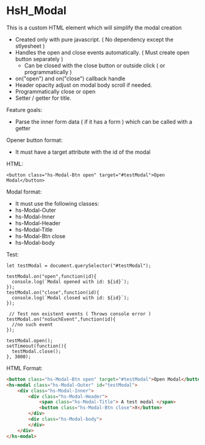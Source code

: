# HsH_Modal
This is a custom HTML element which will simplify the modal creation

- Created only with pure javascript. ( No dependency except the stlyesheet )
- Handles the open and close events automatically. ( Must create open button separately )
  - Can be closed with the close button or outside click ( or programmatically )
- on("open") and on("close") callback handle
- Header opacity adjust on modal body scroll if needed.
- Programmatically close or open
- Setter / getter for title.

Feature goals:
- Parse the inner form data ( if it has a form ) which can be called with a getter

Opener button format:
- It must have a target attribute with the id of the modal

HTML: 
```
<button class="hs-Modal-Btn open" target="#testModal">Open Modal</button>
```

Modal format:
 - It must use the following classes:
  - hs-Modal-Outer
  - hs-Modal-Inner
  - hs-Modal-Header
  - hs-Modal-Title
  - hs-Modal-Btn close
  - hs-Modal-body
  
  
  Test:

```JS
let testModal = document.querySelector("#testModal");
 
testModal.on("open",function(id){
  console.log(`Modal opened with id: ${id}`);
});
testModal.on("close",function(id){
  console.log(`Modal closed with id: ${id}`);
});
 
 // Test non existent events ( Throws console error )
testModal.on("noSuchEvent",function(id){
  //no such event
});
 
testModal.open();
setTimeout(function(){
  testModal.close();
}, 3000);
```


HTML Format:

```HTML
<button class="hs-Modal-Btn open" target="#testModal">Open Modal</button>
<hs-modal class="hs-Modal-Outer" id="testModal">
    <div class="hs-Modal-Inner">
        <div class="hs-Modal-Header">
            <span class="hs-Modal-Title"> A test modal </span>
            <button class="hs-Modal-Btn close">X</button>
        </div>
        <div class="hs-Modal-body">
        </div>
    </div>
</hs-modal>
```
